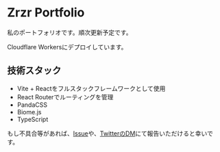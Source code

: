 # Zrzr Portfolio

私のポートフォリオです。順次更新予定です。

Cloudflare Workersにデプロイしています。

## 技術スタック
- Vite + Reactをフルスタックフレームワークとして使用
- React Routerでルーティングを管理
- PandaCSS
- Biome.js
- TypeScript

もし不具合等があれば、[Issue](https://github.com/zerozero-0-0/Portfolio/issues)や、[TwitterのDM](https://x.com/AaWlEw3pl899167)にて報告いただけると幸いです。
